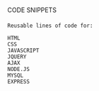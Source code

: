 CODE SNIPPETS

	Reusable lines of code for:

	HTML
	CSS
	JAVASCRIPT
	JQUERY
	AJAX
	NODE.JS
	MYSQL
	EXPRESS